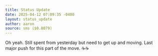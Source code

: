 ```yaml
---
title: Status Update
date: 2025-04-12 07:09:35 -0400
layout: status_update
author: aaron
source: sms ($0.0079)
---
```

Oh yeah. Still spent from yesterday but need to get up and moving. Last major push for this part of the move. ☕️☕️
